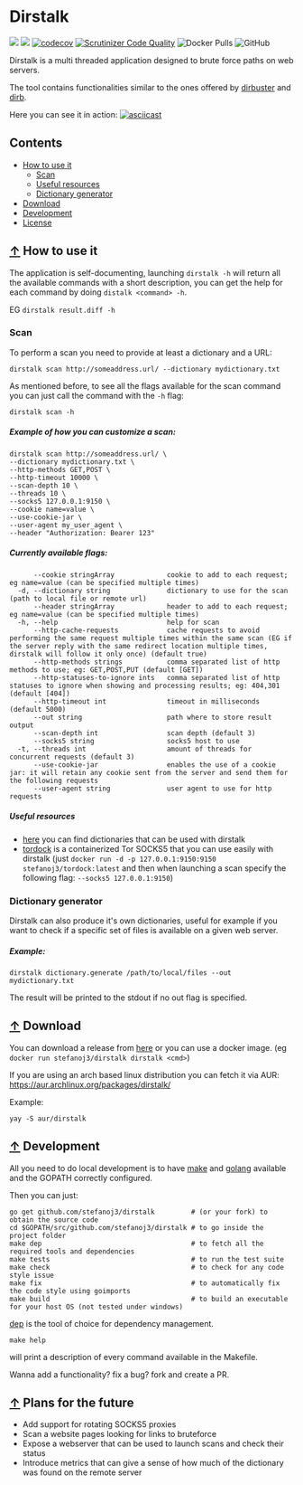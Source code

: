 # Dirstalk
![](https://github.com/stefanoj3/dirstalk/workflows/CI/badge.svg)
![](https://github.com/stefanoj3/dirstalk/workflows/Secrets%20check/badge.svg)
[![codecov](https://codecov.io/gh/stefanoj3/dirstalk/branch/master/graph/badge.svg)](https://codecov.io/gh/stefanoj3/dirstalk)
[![Scrutinizer Code Quality](https://scrutinizer-ci.com/g/stefanoj3/dirstalk/badges/quality-score.png?b=master)](https://scrutinizer-ci.com/g/stefanoj3/dirstalk/?branch=master)
![Docker Pulls](https://img.shields.io/docker/pulls/stefanoj3/dirstalk.svg)
![GitHub](https://img.shields.io/github/license/stefanoj3/dirstalk.svg)

Dirstalk is a multi threaded application designed to brute force paths on web servers.

The tool contains functionalities similar to the ones offered by
[dirbuster](https://www.owasp.org/index.php/Category:OWASP_DirBuster_Project) 
and [dirb](https://tools.kali.org/web-applications/dirb).

Here you can see it in action:
[![asciicast](https://asciinema.org/a/ehvNAUetjWbNExQegA2KPaHuY.svg)](https://asciinema.org/a/ehvNAUetjWbNExQegA2KPaHuY)

## Contents
- [How to use it](#-how-to-use-it)
    - [Scan](#scan)
    - [Useful resources](#useful-resources)
    - [Dictionary generator](#dictionary-generator)
- [Download](#-download)
- [Development](#-development)
- [License](https://github.com/stefanoj3/dirstalk/blob/master/LICENSE.md)

## [↑](#contents) How to use it

The application is self-documenting, launching `dirstalk -h` will return all the available commands with a 
short description, you can get the help for each command by doing `distalk <command> -h`.

EG `dirstalk result.diff -h`

### Scan

To perform a scan you need to provide at least a dictionary and a URL:
```shell script
dirstalk scan http://someaddress.url/ --dictionary mydictionary.txt
```

As mentioned before, to see all the flags available for the scan command you can 
just call the command with the `-h` flag:
```shell script
dirstalk scan -h
```

##### Example of how you can customize a scan:
```shell script
dirstalk scan http://someaddress.url/ \
--dictionary mydictionary.txt \
--http-methods GET,POST \
--http-timeout 10000 \
--scan-depth 10 \
--threads 10 \
--socks5 127.0.0.1:9150 \
--cookie name=value \
--use-cookie-jar \
--user-agent my_user_agent \
--header "Authorization: Bearer 123"
```


##### Currently available flags:
```shell script
      --cookie stringArray             cookie to add to each request; eg name=value (can be specified multiple times)
  -d, --dictionary string              dictionary to use for the scan (path to local file or remote url)
      --header stringArray             header to add to each request; eg name=value (can be specified multiple times)
  -h, --help                           help for scan
      --http-cache-requests            cache requests to avoid performing the same request multiple times within the same scan (EG if the server reply with the same redirect location multiple times, dirstalk will follow it only once) (default true)
      --http-methods strings           comma separated list of http methods to use; eg: GET,POST,PUT (default [GET])
      --http-statuses-to-ignore ints   comma separated list of http statuses to ignore when showing and processing results; eg: 404,301 (default [404])
      --http-timeout int               timeout in milliseconds (default 5000)
      --out string                     path where to store result output
      --scan-depth int                 scan depth (default 3)
      --socks5 string                  socks5 host to use
  -t, --threads int                    amount of threads for concurrent requests (default 3)
      --use-cookie-jar                 enables the use of a cookie jar: it will retain any cookie sent from the server and send them for the following requests
      --user-agent string              user agent to use for http requests
```

##### Useful resources
- [here](https://github.com/dustyfresh/dictionaries/tree/master/DirBuster-Lists) you can find dictionaries that can be used with dirstalk
- [tordock](https://github.com/stefanoj3/tordock) is a containerized Tor SOCKS5 that you can use easily with dirstalk 
(just `docker run -d -p 127.0.0.1:9150:9150 stefanoj3/tordock:latest` and then when launching a
 scan specify the following flag: `--socks5 127.0.0.1:9150`)

### Dictionary generator
Dirstalk can also produce it's own dictionaries, useful for example if you
want to check if a specific set of files is available on a given web server.

##### Example:
```shell script
dirstalk dictionary.generate /path/to/local/files --out mydictionary.txt
```
The result will be printed to the stdout if no out flag is specified.

## [↑](#contents) Download
You can download a release from [here](https://github.com/stefanoj3/dirstalk/releases)
or you can use a docker image. (eg `docker run stefanoj3/dirstalk dirstalk <cmd>`)

If you are using an arch based linux distribution you can fetch it via AUR: https://aur.archlinux.org/packages/dirstalk/

Example:
```shell script
yay -S aur/dirstalk
```


## [↑](#contents) Development
All you need to do local development is to have [make](https://www.gnu.org/software/make/)
and [golang](https://golang.org/) available and the GOPATH correctly configured.

Then you can just:
```shell script
go get github.com/stefanoj3/dirstalk         # (or your fork) to obtain the source code
cd $GOPATH/src/github.com/stefanoj3/dirstalk # to go inside the project folder
make dep                                     # to fetch all the required tools and dependencies
make tests                                   # to run the test suite
make check                                   # to check for any code style issue
make fix                                     # to automatically fix the code style using goimports
make build                                   # to build an executable for your host OS (not tested under windows) 
```

[dep](https://github.com/golang/dep) is the tool of choice for dependency management.

```shell script
make help
```
will print a description of every command available in the Makefile.

Wanna add a functionality? fix a bug? fork and create a PR.

## [↑](#contents) Plans for the future
- Add support for rotating SOCKS5 proxies
- Scan a website pages looking for links to bruteforce
- Expose a webserver that can be used to launch scans and check their status
- Introduce metrics that can give a sense of how much of the dictionary was found on the remote server
